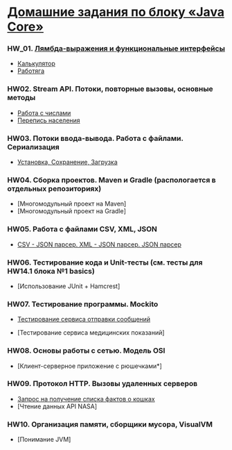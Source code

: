 # [Домашние задания по блоку «Java Core»](https://github.com/netology-code/jd-homeworks#3-%D0%B4%D0%BE%D0%BC%D0%B0%D1%88%D0%BD%D0%B8%D0%B5-%D0%B7%D0%B0%D0%B4%D0%B0%D0%BD%D0%B8%D1%8F-%D0%BF%D0%BE-%D0%BA%D1%83%D1%80%D1%81%D1%83-java-core)

### HW_01. [Лямбда-выражения и функциональные интерфейсы](https://github.com/netology-code/jd-homeworks/tree/master/lambda)
* [Калькулятор](LamdaFunctions/lambda_calculator)
* [Работяга](LamdaFunctions/lambda_worker)

### HW02. Stream API. Потоки, повторные вызовы, основные методы
* [Работа с числами](StreamAPI/WorkWithNambers)
* [Перепись населения](StreamAPI/Population_Census)

### HW03. Потоки ввода-вывода. Работа с файлами. Сериализация
* [Установка, Сохранение, Загрузка](File_Zip_Streams)

### HW04. Сборка проектов. Maven и Gradle (распологается в отдельных репозиториях)
* [Многомодульный проект на Maven]
* [Многомодульный проект на Gradle]

### HW05. Работа с файлами CSV, XML, JSON
* [CSV - JSON парсер. XML - JSON парсер. JSON парсер](csv_xml_json_parser_maven)

### HW06. Тестирование кода и Unit-тесты (см. тесты для HW14.1 блока №1 basics)
* [Использование JUnit + Hamcrest]

### HW07. Тестирование программы. Mockito
* [Тестирование сервиса отправки сообщений](mockito-geo-service-master)

* [Тестирование сервиса медицинских показаний]

### HW08. Основы работы с сетью. Модель OSI
* [Клиент-серверное приложение с рюшечками*]

### HW09. Протокол HTTP. Вызовы удаленных серверов
* [Запрос на получение списка фактов о кошках](http-task1-main)
* [Чтение данных API NASA]

### HW10. Организация памяти, сборщики мусора, VisualVM
* [Понимание JVM]
